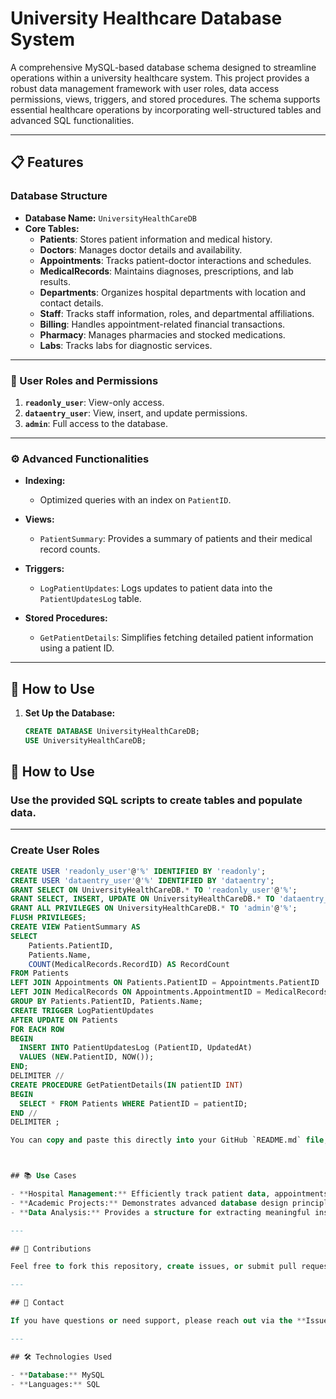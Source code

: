 # University Healthcare Database System

A comprehensive MySQL-based database schema designed to streamline operations within a university healthcare system. This project provides a robust data management framework with user roles, data access permissions, views, triggers, and stored procedures. The schema supports essential healthcare operations by incorporating well-structured tables and advanced SQL functionalities.

---

## 📋 Features

### **Database Structure**
- **Database Name:** `UniversityHealthCareDB`
- **Core Tables:**
  - **Patients**: Stores patient information and medical history.
  - **Doctors**: Manages doctor details and availability.
  - **Appointments**: Tracks patient-doctor interactions and schedules.
  - **MedicalRecords**: Maintains diagnoses, prescriptions, and lab results.
  - **Departments**: Organizes hospital departments with location and contact details.
  - **Staff**: Tracks staff information, roles, and departmental affiliations.
  - **Billing**: Handles appointment-related financial transactions.
  - **Pharmacy**: Manages pharmacies and stocked medications.
  - **Labs**: Tracks labs for diagnostic services.

---

### **🔑 User Roles and Permissions**
1. **`readonly_user`**: View-only access.
2. **`dataentry_user`**: View, insert, and update permissions.
3. **`admin`**: Full access to the database.

---

### **⚙️ Advanced Functionalities**
- **Indexing:**
  - Optimized queries with an index on `PatientID`.
  
- **Views:**
  - `PatientSummary`: Provides a summary of patients and their medical record counts.
  
- **Triggers:**
  - `LogPatientUpdates`: Logs updates to patient data into the `PatientUpdatesLog` table.
  
- **Stored Procedures:**
  - `GetPatientDetails`: Simplifies fetching detailed patient information using a patient ID.

---

## 🚀 How to Use

1. **Set Up the Database:**
   ```sql
   CREATE DATABASE UniversityHealthCareDB;
   USE UniversityHealthCareDB;
## 🚀 How to Use

### Use the provided SQL scripts to create tables and populate data.

---

### **Create User Roles**
```sql
CREATE USER 'readonly_user'@'%' IDENTIFIED BY 'readonly';
CREATE USER 'dataentry_user'@'%' IDENTIFIED BY 'dataentry';
GRANT SELECT ON UniversityHealthCareDB.* TO 'readonly_user'@'%';
GRANT SELECT, INSERT, UPDATE ON UniversityHealthCareDB.* TO 'dataentry_user'@'%';
GRANT ALL PRIVILEGES ON UniversityHealthCareDB.* TO 'admin'@'%';
FLUSH PRIVILEGES;
CREATE VIEW PatientSummary AS
SELECT 
    Patients.PatientID, 
    Patients.Name, 
    COUNT(MedicalRecords.RecordID) AS RecordCount
FROM Patients
LEFT JOIN Appointments ON Patients.PatientID = Appointments.PatientID
LEFT JOIN MedicalRecords ON Appointments.AppointmentID = MedicalRecords.AppointmentID
GROUP BY Patients.PatientID, Patients.Name;
CREATE TRIGGER LogPatientUpdates
AFTER UPDATE ON Patients
FOR EACH ROW
BEGIN
  INSERT INTO PatientUpdatesLog (PatientID, UpdatedAt)
  VALUES (NEW.PatientID, NOW());
END;
DELIMITER //
CREATE PROCEDURE GetPatientDetails(IN patientID INT)
BEGIN
  SELECT * FROM Patients WHERE PatientID = patientID;
END //
DELIMITER ;

You can copy and paste this directly into your GitHub `README.md` file, and it will display properly formatted SQL code blocks.



## 📚 Use Cases

- **Hospital Management:** Efficiently track patient data, appointments, and billing.  
- **Academic Projects:** Demonstrates advanced database design principles.  
- **Data Analysis:** Provides a structure for extracting meaningful insights from healthcare data.  

---

## 🌟 Contributions

Feel free to fork this repository, create issues, or submit pull requests. Suggestions for improving the schema and functionality are always welcome.  

---

## 📧 Contact

If you have questions or need support, please reach out via the **Issues** section or email the repository owner.  

---

## 🛠️ Technologies Used

- **Database:** MySQL  
- **Languages:** SQL  
